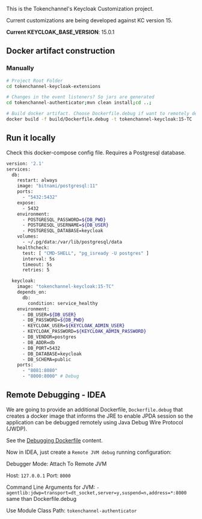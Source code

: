 This is the Tokenchannel's Keycloak Customization project.

Current customizations are being developed against KC version 15.

**Current KEYCLOAK_BASE_VERSION**: 15.0.1

## Docker artifact construction

### Manually
```bash
# Project Root Folder
cd tokenchannel-keycloak-extensions

# Changes in the event listeners? So jars are generated
cd tokenchannel-authenticator;mvn clean install;cd ..;

# Build docker artifact. Choose Dockerfile.debug if want to remotely debug the code
docker build -f build/Dockerfile.debug -t tokenchannel-keycloak:15-TC . --build-arg KEYCLOAK_BASE_VERSION=15.0.2
```

## Run it locally

Check this docker-compose config file. Requires a Postgresql database.

```bash
version: '2.1'
services:
  db:
    restart: always
    image: "bitnami/postgresql:11"
    ports:
      - "5432:5432"
    expose:
      - 5432
    environment:
      - POSTGRESQL_PASSWORD=${DB_PWD}
      - POSTGRESQL_USERNAME=${DB_USER}
      - POSTGRESQL_DATABASE=keycloak
    volumes:
      - ~/.pg/data:/var/lib/postgresql/data
    healthcheck:
      test: [ "CMD-SHELL", "pg_isready -U postgres" ]
      interval: 5s
      timeout: 5s
      retries: 5

  keycloak:
    image: "tokenchannel-keycloak:15-TC"
    depends_on:
      db:
        condition: service_healthy
    environment:
      - DB_USER=${DB_USER}
      - DB_PASSWORD=${DB_PWD}
      - KEYCLOAK_USER=${KEYCLOAK_ADMIN_USER}
      - KEYCLOAK_PASSWORD=${KEYCLOAK_ADMIN_PASSWORD}
      - DB_VENDOR=postgres
      - DB_ADDR=db
      - DB_PORT=5432
      - DB_DATABASE=keycloak
      - DB_SCHEMA=public
    ports:
      - "8081:8080"
      - "8000:8000" # Debug
```

## Remote Debugging -  IDEA

We are going to provide an additional Dockerfile, `Dockerfile.debug` that creates a docker image that informs the JRE to
enable JPDA session so the application can be debugged remotely using Java Debug Wire Protocol (JWDP).

See the [Debugging Dockerfile](build/Dockerfile.debug) content.

Now in IDEA, just create a `Remote JVM debug` running configuration:

Debugger Mode: Attach To Remote JVM

Host: `127.0.0.1`   Port: `8000`

Command Line Arguments for JVM: `-agentlib:jdwp=transport=dt_socket,server=y,suspend=n,address=*:8000` same than Dockerfile.debug

Use Module Class Path: `tokenchannel-authenticator`
